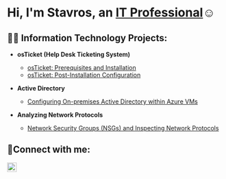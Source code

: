 ### <h1>Hi, I'm Stavros, an <a href="https://linkedin.com/in/stavros-mom-44a916259">IT Professional</a>☺</h1>

<h2>👨‍💻 Information Technology Projects:</h2>

- <b>osTicket (Help Desk Ticketing System)</b>
  - [osTicket: Prerequisites and Installation](https://github.com/stavrosmom/osticket-prereqs)
  - [osTicket: Post-Installation Configuration](https://github.com/stavrosmom/post-install-config)
 
- <b>Active Directory</b>
  - [Configuring On-premises Active Directory within Azure VMs](https://github.com/Stavrosmom/Configuring-On-Premise-Active-Directory-in-the-Cloud-Azure-/tree/main)

- <b>Analyzing Network Protocols</b>
  - [Network Security Groups (NSGs) and Inspecting Network Protocols](https://github.com/joshmadakorcc/azure-network-protocols)

<h2>🤳Connect with me:</h2>

[<img align="left" alt="Josh | LinkedIn" width="22px" src="https://cdn.jsdelivr.net/npm/simple-icons@v3/icons/linkedin.svg" />][linkedin]


[linkedin]: https://www.linkedin.com/in/stavros-mom-44a916259/
